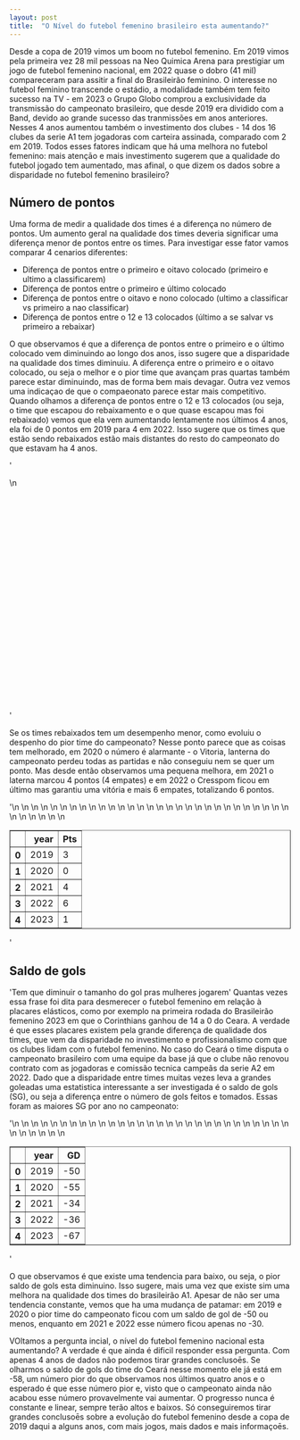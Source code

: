 ```yaml
---
layout: post
title:  "O Nível do futebol femenino brasileiro esta aumentando?"
---
```



Desde a copa de 2019 vimos um boom no futebol femenino. Em 2019 vimos pela primeira vez 28 mil pessoas na Neo Quimica Arena para prestigiar um jogo de futebol femenino nacional, em 2022 quase o dobro (41 mil) compareceram para assitir a final do Brasileirão feminino. O interesse no futebol feminino transcende o estádio, a modalidade também tem feito sucesso na TV - em 2023 o Grupo Globo comprou a exclusividade da transmissão do campeonato brasileiro, que desde 2019 era dividido com a Band, devido ao grande sucesso das tranmissões em anos anteriores. Nesses 4 anos aumentou também o investimento dos clubes - 14 dos 16 clubes da serie A1 tem jogadoras com carteira assinada, comparado com 2 em 2019. Todos esses fatores indicam que há uma melhora no futebol femenino: mais atençāo e mais investimento sugerem que a qualidade do futebol jogado tem aumentado, mas afinal, o que dizem os dados sobre a disparidade no futebol femenino brasileiro? 

## Número de pontos 
Uma forma de medir a qualidade dos times é a diferença no número de pontos. Um aumento geral na qualidade dos times deveria significar uma diferença menor de pontos entre os times. Para investigar esse fator vamos comparar 4 cenarios diferentes: 
* Diferença de pontos entre o primeiro e oitavo colocado (primeiro e ultimo a classificarem)
* Diferença de pontos entre o primeiro e último colocado 
* Diferença de pontos entre o oitavo e nono colocado (ultimo a classificar vs primeiro a nao classificar) 
* Diferença de pontos entre o 12 e 13 colocados (último a se salvar vs primeiro a rebaixar) 

O que observamos é que a diferença de pontos entre o primeiro e o último colocado vem diminuindo ao longo dos anos, isso sugere que a disparidade na qualidade dos times diminuiu. A diferença entre o primeiro e o oitavo colocado, ou seja o melhor e o pior time que avançam pras quartas também parece estar diminuindo, mas de forma bem mais devagar. Outra vez vemos uma indicaçao de que o compaeonato parece estar mais competitivo. Quando olhamos a diferença de pontos entre o 12 e 13 colocados (ou seja, o time que escapou do rebaixamento e o que quase escapou mas foi rebaixado) vemos que ela vem aumentando lentamente nos últimos 4 anos, ela foi de 0 pontos em 2019 para 4 em 2022. Isso sugere que os times que estão sendo rebaixados estão mais distantes do resto do campeonato do que estavam ha 4 anos. 

'<div>                        <script type="text/javascript">window.PlotlyConfig = {MathJaxConfig: \'local\'};</script>\n        <script charset="utf-8" src="https://cdn.plot.ly/plotly-2.20.0.min.js"></script>                <div id="ef649180-881c-476d-ad83-7e5225dd0c04" class="plotly-graph-div" style="height:400px; width:600px;"></div>            <script type="text/javascript">                                    window.PLOTLYENV=window.PLOTLYENV || {};                                    if (document.getElementById("ef649180-881c-476d-ad83-7e5225dd0c04")) {                    Plotly.newPlot(                        "ef649180-881c-476d-ad83-7e5225dd0c04",                        [{"mode":"lines","name":"diferen\\u00e7a top 8","x":[2019,2020,2021,2022,2023],"y":[20,18,17,16,15],"type":"scatter"},{"mode":"lines","name":"diferen\\u00e7a quartas vs fora das quartas","x":[2019,2020,2021,2022,2023],"y":[4,0,3,1,3],"type":"scatter"},{"mode":"lines","name":"diferen\\u00e7a primeiro vs \\u00faltimo colocado","x":[2019,2020,2021,2022,2023],"y":[39,42,34,31,36],"type":"scatter"},{"mode":"lines","name":"diferen\\u00e7a escapou vs rebaixou","x":[2019,2020,2021,2022,2023],"y":[0,3,2,4,3],"type":"scatter"}],                        {"template":{"data":{"barpolar":[{"marker":{"line":{"color":"rgb(17,17,17)","width":0.5},"pattern":{"fillmode":"overlay","size":10,"solidity":0.2}},"type":"barpolar"}],"bar":[{"error_x":{"color":"#f2f5fa"},"error_y":{"color":"#f2f5fa"},"marker":{"line":{"color":"rgb(17,17,17)","width":0.5},"pattern":{"fillmode":"overlay","size":10,"solidity":0.2}},"type":"bar"}],"carpet":[{"aaxis":{"endlinecolor":"#A2B1C6","gridcolor":"#506784","linecolor":"#506784","minorgridcolor":"#506784","startlinecolor":"#A2B1C6"},"baxis":{"endlinecolor":"#A2B1C6","gridcolor":"#506784","linecolor":"#506784","minorgridcolor":"#506784","startlinecolor":"#A2B1C6"},"type":"carpet"}],"choropleth":[{"colorbar":{"outlinewidth":0,"ticks":""},"type":"choropleth"}],"contourcarpet":[{"colorbar":{"outlinewidth":0,"ticks":""},"type":"contourcarpet"}],"contour":[{"colorbar":{"outlinewidth":0,"ticks":""},"colorscale":[[0.0,"#0d0887"],[0.1111111111111111,"#46039f"],[0.2222222222222222,"#7201a8"],[0.3333333333333333,"#9c179e"],[0.4444444444444444,"#bd3786"],[0.5555555555555556,"#d8576b"],[0.6666666666666666,"#ed7953"],[0.7777777777777778,"#fb9f3a"],[0.8888888888888888,"#fdca26"],[1.0,"#f0f921"]],"type":"contour"}],"heatmapgl":[{"colorbar":{"outlinewidth":0,"ticks":""},"colorscale":[[0.0,"#0d0887"],[0.1111111111111111,"#46039f"],[0.2222222222222222,"#7201a8"],[0.3333333333333333,"#9c179e"],[0.4444444444444444,"#bd3786"],[0.5555555555555556,"#d8576b"],[0.6666666666666666,"#ed7953"],[0.7777777777777778,"#fb9f3a"],[0.8888888888888888,"#fdca26"],[1.0,"#f0f921"]],"type":"heatmapgl"}],"heatmap":[{"colorbar":{"outlinewidth":0,"ticks":""},"colorscale":[[0.0,"#0d0887"],[0.1111111111111111,"#46039f"],[0.2222222222222222,"#7201a8"],[0.3333333333333333,"#9c179e"],[0.4444444444444444,"#bd3786"],[0.5555555555555556,"#d8576b"],[0.6666666666666666,"#ed7953"],[0.7777777777777778,"#fb9f3a"],[0.8888888888888888,"#fdca26"],[1.0,"#f0f921"]],"type":"heatmap"}],"histogram2dcontour":[{"colorbar":{"outlinewidth":0,"ticks":""},"colorscale":[[0.0,"#0d0887"],[0.1111111111111111,"#46039f"],[0.2222222222222222,"#7201a8"],[0.3333333333333333,"#9c179e"],[0.4444444444444444,"#bd3786"],[0.5555555555555556,"#d8576b"],[0.6666666666666666,"#ed7953"],[0.7777777777777778,"#fb9f3a"],[0.8888888888888888,"#fdca26"],[1.0,"#f0f921"]],"type":"histogram2dcontour"}],"histogram2d":[{"colorbar":{"outlinewidth":0,"ticks":""},"colorscale":[[0.0,"#0d0887"],[0.1111111111111111,"#46039f"],[0.2222222222222222,"#7201a8"],[0.3333333333333333,"#9c179e"],[0.4444444444444444,"#bd3786"],[0.5555555555555556,"#d8576b"],[0.6666666666666666,"#ed7953"],[0.7777777777777778,"#fb9f3a"],[0.8888888888888888,"#fdca26"],[1.0,"#f0f921"]],"type":"histogram2d"}],"histogram":[{"marker":{"pattern":{"fillmode":"overlay","size":10,"solidity":0.2}},"type":"histogram"}],"mesh3d":[{"colorbar":{"outlinewidth":0,"ticks":""},"type":"mesh3d"}],"parcoords":[{"line":{"colorbar":{"outlinewidth":0,"ticks":""}},"type":"parcoords"}],"pie":[{"automargin":true,"type":"pie"}],"scatter3d":[{"line":{"colorbar":{"outlinewidth":0,"ticks":""}},"marker":{"colorbar":{"outlinewidth":0,"ticks":""}},"type":"scatter3d"}],"scattercarpet":[{"marker":{"colorbar":{"outlinewidth":0,"ticks":""}},"type":"scattercarpet"}],"scattergeo":[{"marker":{"colorbar":{"outlinewidth":0,"ticks":""}},"type":"scattergeo"}],"scattergl":[{"marker":{"line":{"color":"#283442"}},"type":"scattergl"}],"scattermapbox":[{"marker":{"colorbar":{"outlinewidth":0,"ticks":""}},"type":"scattermapbox"}],"scatterpolargl":[{"marker":{"colorbar":{"outlinewidth":0,"ticks":""}},"type":"scatterpolargl"}],"scatterpolar":[{"marker":{"colorbar":{"outlinewidth":0,"ticks":""}},"type":"scatterpolar"}],"scatter":[{"marker":{"line":{"color":"#283442"}},"type":"scatter"}],"scatterternary":[{"marker":{"colorbar":{"outlinewidth":0,"ticks":""}},"type":"scatterternary"}],"surface":[{"colorbar":{"outlinewidth":0,"ticks":""},"colorscale":[[0.0,"#0d0887"],[0.1111111111111111,"#46039f"],[0.2222222222222222,"#7201a8"],[0.3333333333333333,"#9c179e"],[0.4444444444444444,"#bd3786"],[0.5555555555555556,"#d8576b"],[0.6666666666666666,"#ed7953"],[0.7777777777777778,"#fb9f3a"],[0.8888888888888888,"#fdca26"],[1.0,"#f0f921"]],"type":"surface"}],"table":[{"cells":{"fill":{"color":"#506784"},"line":{"color":"rgb(17,17,17)"}},"header":{"fill":{"color":"#2a3f5f"},"line":{"color":"rgb(17,17,17)"}},"type":"table"}]},"layout":{"annotationdefaults":{"arrowcolor":"#f2f5fa","arrowhead":0,"arrowwidth":1},"autotypenumbers":"strict","coloraxis":{"colorbar":{"outlinewidth":0,"ticks":""}},"colorscale":{"diverging":[[0,"#8e0152"],[0.1,"#c51b7d"],[0.2,"#de77ae"],[0.3,"#f1b6da"],[0.4,"#fde0ef"],[0.5,"#f7f7f7"],[0.6,"#e6f5d0"],[0.7,"#b8e186"],[0.8,"#7fbc41"],[0.9,"#4d9221"],[1,"#276419"]],"sequential":[[0.0,"#0d0887"],[0.1111111111111111,"#46039f"],[0.2222222222222222,"#7201a8"],[0.3333333333333333,"#9c179e"],[0.4444444444444444,"#bd3786"],[0.5555555555555556,"#d8576b"],[0.6666666666666666,"#ed7953"],[0.7777777777777778,"#fb9f3a"],[0.8888888888888888,"#fdca26"],[1.0,"#f0f921"]],"sequentialminus":[[0.0,"#0d0887"],[0.1111111111111111,"#46039f"],[0.2222222222222222,"#7201a8"],[0.3333333333333333,"#9c179e"],[0.4444444444444444,"#bd3786"],[0.5555555555555556,"#d8576b"],[0.6666666666666666,"#ed7953"],[0.7777777777777778,"#fb9f3a"],[0.8888888888888888,"#fdca26"],[1.0,"#f0f921"]]},"colorway":["#636efa","#EF553B","#00cc96","#ab63fa","#FFA15A","#19d3f3","#FF6692","#B6E880","#FF97FF","#FECB52"],"font":{"color":"#f2f5fa"},"geo":{"bgcolor":"rgb(17,17,17)","lakecolor":"rgb(17,17,17)","landcolor":"rgb(17,17,17)","showlakes":true,"showland":true,"subunitcolor":"#506784"},"hoverlabel":{"align":"left"},"hovermode":"closest","mapbox":{"style":"dark"},"paper_bgcolor":"rgb(17,17,17)","plot_bgcolor":"rgb(17,17,17)","polar":{"angularaxis":{"gridcolor":"#506784","linecolor":"#506784","ticks":""},"bgcolor":"rgb(17,17,17)","radialaxis":{"gridcolor":"#506784","linecolor":"#506784","ticks":""}},"scene":{"xaxis":{"backgroundcolor":"rgb(17,17,17)","gridcolor":"#506784","gridwidth":2,"linecolor":"#506784","showbackground":true,"ticks":"","zerolinecolor":"#C8D4E3"},"yaxis":{"backgroundcolor":"rgb(17,17,17)","gridcolor":"#506784","gridwidth":2,"linecolor":"#506784","showbackground":true,"ticks":"","zerolinecolor":"#C8D4E3"},"zaxis":{"backgroundcolor":"rgb(17,17,17)","gridcolor":"#506784","gridwidth":2,"linecolor":"#506784","showbackground":true,"ticks":"","zerolinecolor":"#C8D4E3"}},"shapedefaults":{"line":{"color":"#f2f5fa"}},"sliderdefaults":{"bgcolor":"#C8D4E3","bordercolor":"rgb(17,17,17)","borderwidth":1,"tickwidth":0},"ternary":{"aaxis":{"gridcolor":"#506784","linecolor":"#506784","ticks":""},"baxis":{"gridcolor":"#506784","linecolor":"#506784","ticks":""},"bgcolor":"rgb(17,17,17)","caxis":{"gridcolor":"#506784","linecolor":"#506784","ticks":""}},"title":{"x":0.05},"updatemenudefaults":{"bgcolor":"#506784","borderwidth":0},"xaxis":{"automargin":true,"gridcolor":"#283442","linecolor":"#506784","ticks":"","title":{"standoff":15},"zerolinecolor":"#283442","zerolinewidth":2},"yaxis":{"automargin":true,"gridcolor":"#283442","linecolor":"#506784","ticks":"","title":{"standoff":15},"zerolinecolor":"#283442","zerolinewidth":2}}},"legend":{"orientation":"h"},"title":{"text":"Diferen\\u00e7a de pontos entre times por ano","font":{"family":"Open Sans"}},"autosize":false,"width":600,"height":400,"xaxis":{"type":"category"}},                        {"responsive": true}                    )                };                            </script>        </div>'


Se os times rebaixados tem um desempenho menor, como evoluiu o despenho do pior time do campeonato? Nesse ponto parece que as coisas tem melhorado, em 2020 o número é alarmante - o Vitoria, lanterna do campeonato perdeu todas as partidas e não conseguiu nem se quer um ponto. Mas desde então observamos uma pequena melhora, em 2021 o laterna marcou 4 pontos (4 empates) e em 2022 o Cresspom ficou em último mas garantiu uma vitória e mais 6 empates, totalizando 6 pontos. 

'<table border="1" class="dataframe">\n  <thead>\n    <tr style="text-align: right;">\n      <th></th>\n      <th>year</th>\n      <th>Pts</th>\n    </tr>\n  </thead>\n  <tbody>\n    <tr>\n      <th>0</th>\n      <td>2019</td>\n      <td>3</td>\n    </tr>\n    <tr>\n      <th>1</th>\n      <td>2020</td>\n      <td>0</td>\n    </tr>\n    <tr>\n      <th>2</th>\n      <td>2021</td>\n      <td>4</td>\n    </tr>\n    <tr>\n      <th>3</th>\n      <td>2022</td>\n      <td>6</td>\n    </tr>\n    <tr>\n      <th>4</th>\n      <td>2023</td>\n      <td>1</td>\n    </tr>\n  </tbody>\n</table>'



## Saldo de gols
'Tem que diminuir o tamanho do gol pras mulheres jogarem' Quantas vezes essa frase foi dita para desmerecer o futebol femenino em relação à placares elásticos, como por exemplo na primeira rodada do Brasileirão femenino 2023 em que o Corinthians ganhou de 14 a 0 do Ceara. A verdade é que esses placares existem pela grande diferença de qualidade dos times, que vem da disparidade no investimento e profissionalismo com que os clubes lidam com o futebol femenino. No caso do Ceará o time disputa o campeonato brasileiro com uma equipe da base já que o clube não renovou contrato com as jogadoras e comissão tecnica campeãs da serie A2 em 2022. Dado que a disparidade entre times muitas vezes leva a grandes goleadas uma estatistica interessante a ser investigada é o saldo de gols (SG), ou seja a diferença entre o número de gols feitos e tomados. Essas foram as maiores SG por ano no campeonato: 

'<table border="1" class="dataframe">\n  <thead>\n    <tr style="text-align: right;">\n      <th></th>\n      <th>year</th>\n      <th>GD</th>\n    </tr>\n  </thead>\n  <tbody>\n    <tr>\n      <th>0</th>\n      <td>2019</td>\n      <td>-50</td>\n    </tr>\n    <tr>\n      <th>1</th>\n      <td>2020</td>\n      <td>-55</td>\n    </tr>\n    <tr>\n      <th>2</th>\n      <td>2021</td>\n      <td>-34</td>\n    </tr>\n    <tr>\n      <th>3</th>\n      <td>2022</td>\n      <td>-36</td>\n    </tr>\n    <tr>\n      <th>4</th>\n      <td>2023</td>\n      <td>-67</td>\n    </tr>\n  </tbody>\n</table>'

O que observamos é que existe uma tendencia para baixo, ou seja, o pior saldo de gols esta diminuino. Isso sugere, mais uma vez que existe sim uma melhora na qualidade dos times do brasileirão A1. Apesar de não ser uma tendencia constante, vemos que ha uma mudança de patamar: em 2019 e 2020 o pior time do campeonato ficou com um saldo de gol de -50 ou menos, enquanto em 2021 e 2022 esse número ficou apenas no -30. 


VOltamos a pergunta incial, o nível do futebol femenino nacional esta aumentando? A verdade é que ainda é dificil responder essa pergunta. Com apenas 4 anos de dados não podemos tirar grandes conclusoēs. Se olharmos o saldo de gols do time do Ceará nesse momento ele já está em -58, um número pior do que observamos nos últimos quatro anos e o esperado é que esse número pior e, visto que o campeonato ainda não acabou esse número provavelmente vai aumentar. O progresso nunca é constante e linear, sempre terão altos e baixos. Só conseguiremos tirar grandes conclusoēs sobre a evolução do futebol femenino desde a copa de 2019 daqui a alguns anos, com mais jogos, mais dados e mais informaçoēs. 
